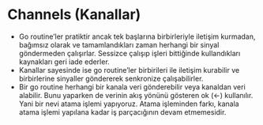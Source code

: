  # Channels (Kanallar)
 + Go routine’ler pratiktir ancak tek başlarına birbirleriyle iletişim kurmadan, bağımsız olarak ve tamamlandıkları zaman herhangi bir sinyal göndermeden çalışırlar. Sessizce çalışıp işleri bittiğinde kullandıkları kaynakları geri iade ederler. 
 + Kanallar sayesinde ise go routine’ler birbirileri ile iletişim kurabilir ve birbirlerine sinyaller göndererek senkronize çalışabilirler. 
 + Bir go routine herhangi bir kanala veri gönderebilir veya kanaldan veri alabilir. Bunu yaparken de verinin akış yönünü gösteren ok (<-) kullanılır. Yani bir nevi atama işlemi yapıyoruz. Atama işleminden farkı, kanala atama işlemi yapılana kadar iş parçacığının devam etmemesidir.

